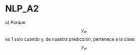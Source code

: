 # NLP_A2

a) Porque $$y_w$$ es 1 solo cuando y, de nuestra predicción, pertenece a la clase $$y_w$$
